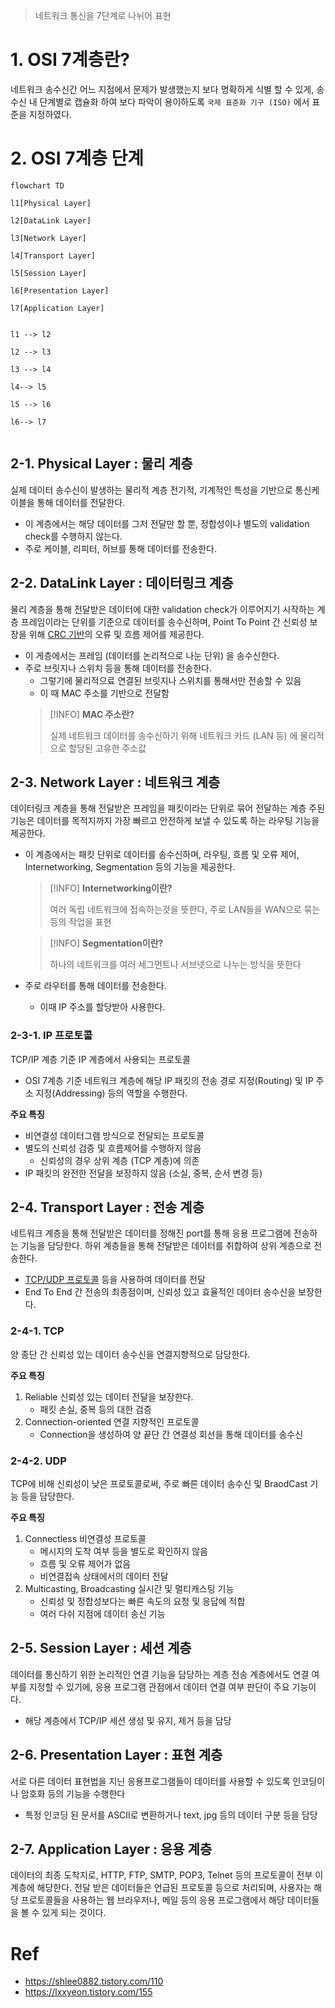 > 네트워크 통신을 7단계로 나뉘어 표현

# 1. OSI 7계층란?
네트워크 송수신간 어느 지점에서 문제가 발생했는지 보다 명확하게 식별 할 수 있게, 송수신 내 단계별로 캡슐화 하여 보다 파악이 용이하도록 `국제 표준화 기구 (ISO)` 에서 표준을 지정하였다.

# 2. OSI 7계층 단계
```mermaid
flowchart TD

l1[Physical Layer]

l2[DataLink Layer]

l3[Network Layer]

l4[Transport Layer]

l5[Session Layer]

l6[Presentation Layer]

l7[Application Layer]


l1 --> l2

l2 --> l3

l3 --> l4

l4--> l5

l5 --> l6

l6--> l7
	
```

## 2-1. Physical Layer : 물리 계층
실제 데이터 송수신이 발생하는 물리적 계층
전기적, 기계적인 특성을 기반으로 통신케이블을 통해 데이터를 전달한다.
- 이 계층에서는 해당 데이터를 그저 전달만 할 뿐, 정합성이나 별도의 validation check를 수행하지 않는다.
- 주로 케이블, 리피터, 허브를 통해 데이터를 전송한다.

## 2-2. DataLink Layer : 데이터링크 계층
물리 계층을 통해 전달받은 데이터에 대한 validation check가 이루어지기 시작하는 계층
프레임이라는 단위를 기준으로 데이터를 송수신하며, Point To Point 간 신뢰성 보장을 위해 [CRC 기반](obsidian://open?vault=markdown_docs&file=tech%2FCS%2Fnetwork%2FCRC_Check)의 오류 및 흐름 제어를 제공한다.
- 이 게층에서는 프레임 (데이터를 논리적으로 나눈 단위) 을 송수신한다.
- 주로 브릿지나 스위치 등을 통해 데이터를 전송한다.
	- 그렇기에 물리적으료 연결된 브릿지나 스위치를 통해서만 전송할 수 있음
	- 이 때 MAC 주소를 기반으로 전달함
	> [!INFO]
	> **MAC 주소란?**
	> 
	> 실제 네트워크 데이터를 송수신하기 위해 네트워크 카드 (LAN 등) 에 물리적으로 할당된 고유한 주소값

## 2-3. Network Layer : 네트워크 계층
데이터링크 계층을 통해 전달받은 프레임을 패킷이라는 단위로 묶어 전달하는 계층
주된 기능은 데이터를 목적지까지 가장 빠르고 안전하게 보낼 수 있도록 하는 라우팅 기능을 제공한다.
- 이 계층에서는 패킷 단위로 데이터를 송수신하며, 라우팅, 흐름 및 오류 제어, Internetworking, Segmentation 등의 기능을 제공한다.
	> [!INFO]
	> **Internetworking이란?**
	> 
	> 여러 독립 네트워크에 접속하는것을 뜻한다, 주로 LAN들을 WAN으로 묶는 등의 작업을 표현

  > [!INFO]
  > **Segmentation이란?**
  > 
  > 하나의 네트워크를 여러 세그먼트나 서브넷으로 나누는 방식을 뜻한다
- 주로 라우터를 통해 데이터를 전송한다.
	- 이때 IP 주소를 할당받아 사용한다.
### 2-3-1. IP 프로토콜
TCP/IP 계층 기준 IP 계층에서 사용되는 프로토콜
- OSI 7계층 기준 네트워크 계층에 해당
IP 패킷의 전송 경로 지정(Routing) 및 IP 주소 지정(Addressing) 등의 역할을 수행한다.

**주요 특징**
- 비연결성 데이터그램 방식으로 전달되는 프로토콜
- 별도의 신뢰성 검증 및 흐름제어를 수행하지 않음
	- 신뢰성의 경우 상위 계층 (TCP 계층)에 의존
- IP 패킷의 완전한 전달을 보장하지 않음 (소실, 중복, 순서 변경 등)

## 2-4. Transport Layer : 전송 계층
네트워크 계층을 통해 전달받은 데이터를 정해진 port를 통해 응용 프로그램에 전송하는 기능을 담당한다.
하위 계층들을 통해 전달받은 데이터를 취합하여 상위 계층으로 전송한다.
- [TCP/UDP 프로토콜](obsidian://open?vault=markdown_docs&file=Tech%2FCS%2FNetwork%2FTCP_UDP) 등을 사용하여 데이터를 전달
- End To End 간 전송의 최종점이며, 신뢰성 있고 효율적인 데이터 송수신을 보장한다.
### 2-4-1. TCP
양 종단 간 신뢰성 있는 데이터 송수신을 연결지향적으로 담당한다.

**주요 특징**
1. Reliable
	신뢰성 있는 데이터 전달을 보장한다.
	- 패킷 손실, 중복 등의 대한 검증
2. Connection-oriented
	연결 지향적인 프로토콜
	- Connection을 생성하여 양 끝단 간 연결성 회선을 통해 데이터를 송수신
### 2-4-2. UDP
TCP에 비해 신뢰성이 낮은 프로토콜로써, 주로 빠른 데이터 송수신 및 BraodCast 기능 등을 담당한다.

**주요 특징**
1. Connectless
	비연결성 프로토콜
	- 메시지의 도착 여부 등을 별도로 확인하지 않음
	- 흐름 및 오류 제어가 없음
	- 비연결접속 상태에서의 데이터 전달
2. Multicasting, Broadcasting
	실시간 및 멀티캐스팅 기능
	- 신뢰성 및 정합성보다는 빠른 속도의 요청 및 응답에 적합
	- 여러 다쉬 지점에 데이터 송신 기능
## 2-5. Session Layer : 세션 계층
데이터를 통신하기 위한 논리적인 연결 기능을 담당하는 계층
전송 계층에서도 연결 여부를 지정할 수 있기에, 응용 프로그램 관점에서 데이터 연결 여부 판단이 주요 기능이다.
- 해당 계층에서 TCP/IP 세션 생성 및 유지, 제거 등을 담당
## 2-6. Presentation Layer : 표현 계층
서로 다른 데이터 표현법을 지닌 응용프로그램들이 데이터를 사용할 수 있도록 인코딩이나 암호화 등의 기능을 수행한다
- 특정 인코딩 된 문서를 ASCII로 변환하거나 text, jpg 등의 데이터 구분 등을 담당
## 2-7. Application Layer : 응용 계층
데이터의 최종 도착지로, HTTP, FTP, SMTP, POP3, Telnet 등의 프로토콜이 전부 이 계층에 해당한다.
전달 받은 데이터들은 언급된 프로토콜 등으로 처리되며, 사용자는 해당 프로토콜들을 사용하는 웹 브라우저나, 메일 등의 응용 프로그램에서 해당 데이터들을 볼 수 있게 되는 것이다.
# Ref
- https://shlee0882.tistory.com/110
- https://lxxyeon.tistory.com/155
